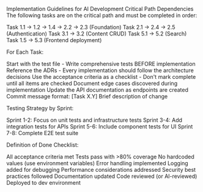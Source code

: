 Implementation Guidelines for AI Development
Critical Path Dependencies
The following tasks are on the critical path and must be completed in order:

Task 1.1 → 1.2 → 1.4 → 2.2 → 2.3 (Foundation)
Task 2.1 → 2.4 → 2.5 (Authentication)
Task 3.1 → 3.2 (Content CRUD)
Task 5.1 → 5.2 (Search)
Task 1.5 → 5.3 (Frontend deployment)

For Each Task:

Start with the test file - Write comprehensive tests BEFORE implementation
Reference the ADRs - Every implementation should follow the architecture decisions
Use the acceptance criteria as a checklist - Don't mark complete until all items are checked
Document edge cases discovered during implementation
Update the API documentation as endpoints are created
Commit message format: [Task X.Y] Brief description of change

Testing Strategy by Sprint:

Sprint 1-2: Focus on unit tests and infrastructure tests
Sprint 3-4: Add integration tests for APIs
Sprint 5-6: Include component tests for UI
Sprint 7-8: Complete E2E test suite

Definition of Done Checklist:

 All acceptance criteria met
 Tests pass with >80% coverage
 No hardcoded values (use environment variables)
 Error handling implemented
 Logging added for debugging
 Performance considerations addressed
 Security best practices followed
 Documentation updated
 Code reviewed (or AI-reviewed)
 Deployed to dev environment

